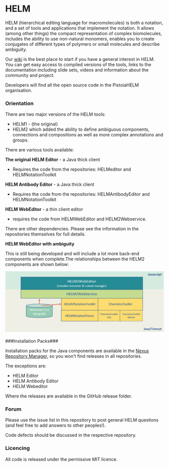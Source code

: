 # HELM #


HELM (hierarchical editing language for macromolecules) is both a notation, and a set of tools and applications that implement the notation. It allows (among other things) the compact representation of complex biomolecules, includes the ability to use non-natural monomers, enables you to create conjugates of different types of polymers or small molecules and describe ambiguity. 

Our [wiki](https://pistoiaalliance.atlassian.net/wiki/spaces/PUB/pages/8716303/HELM+Resources) is the best place to start if you have a general interest in HELM. You can get easy access to compiled versions of the tools, links to the documentation including slide sets, videos and information about the community and project. 

Developers will find all the open source code in the PistoiaHELM organisation. 


### Orientation  ###

There are two major versions of the HELM tools:

- HELM1 - (the original)
- HELM2 which added the ability to define ambiguous components, connections and compositions as well as more complex annotations and groups. 

There are various tools available:

**The original HELM Editor** - a Java thick client 

- Requires the code from the repositories: HELMeditor and HELMNotationToolkit

**HELM Antibody Editor** - a Java thick client

- Requires the code from the repositories: HELMAntibodyEditor and HELMNotationToolkit

**HELM WebEditor** - a thin client editor

- requires the code from HELMWebEditor and HELM2Webservice.


There are other dependencies. Please see the information in the repositories themselves for full details. 


**HELM WebEditor with ambiguity**

This is still being developed and will include a lot more back-end components when complete.The relationships between the HELM2 components are shown below:

![](/images/ArchitectureOverview.png)


###Installation Packs###

Installation packs for the Java components are available in the [Nexus Repository Manager](https://oss.sonatype.org/#nexus-search;quick~org.pistoiaalliance.helm), so you won't find releases in all repositories. 

The exceptions are:

- HELM Editor
- HELM Antibody Editor
- HELM Webeditor

Where the releases are available in the GitHub release folder. 


### Forum ###

Please use the issue list in this repository to post general HELM questions (and feel free to add answers to other peoples!). 

Code defects should be discussed in the respective repository.



### Licencing ###

All code is released under the permissive MIT licence.  
